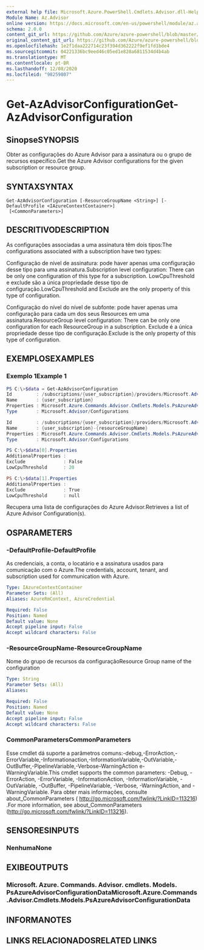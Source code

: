 ```yaml
---
external help file: Microsoft.Azure.PowerShell.Cmdlets.Advisor.dll-Help.xml
Module Name: Az.Advisor
online version: https://docs.microsoft.com/en-us/powershell/module/az.advisor/get-azadvisorconfiguration
schema: 2.0.0
content_git_url: https://github.com/Azure/azure-powershell/blob/master/src/Advisor/Advisor/help/Get-AzAdvisorConfiguration.md
original_content_git_url: https://github.com/Azure/azure-powershell/blob/master/src/Advisor/Advisor/help/Get-AzAdvisorConfiguration.md
ms.openlocfilehash: 1e2f1daa222714c23f394d362222f9ef1fd1bde4
ms.sourcegitcommit: 04221336bc9eed46c05ed1e828a6811534d4b4ab
ms.translationtype: MT
ms.contentlocale: pt-BR
ms.lasthandoff: 12/08/2020
ms.locfileid: "98259807"
---
```

# <span data-ttu-id="a7e9f-101">Get-AzAdvisorConfiguration</span><span class="sxs-lookup"><span data-stu-id="a7e9f-101">Get-AzAdvisorConfiguration</span></span>

## <span data-ttu-id="a7e9f-102">Sinopse</span><span class="sxs-lookup"><span data-stu-id="a7e9f-102">SYNOPSIS</span></span>
<span data-ttu-id="a7e9f-103">Obter as configurações do Azure Advisor para a assinatura ou o grupo de recursos específico.</span><span class="sxs-lookup"><span data-stu-id="a7e9f-103">Get the Azure Advisor configurations for the given subscription or resource group.</span></span>

## <span data-ttu-id="a7e9f-104">SYNTAX</span><span class="sxs-lookup"><span data-stu-id="a7e9f-104">SYNTAX</span></span>

```
Get-AzAdvisorConfiguration [-ResourceGroupName <String>] [-DefaultProfile <IAzureContextContainer>]
 [<CommonParameters>]
```

## <span data-ttu-id="a7e9f-105">DESCRITIVO</span><span class="sxs-lookup"><span data-stu-id="a7e9f-105">DESCRIPTION</span></span>
<span data-ttu-id="a7e9f-106">As configurações associadas a uma assinatura têm dois tipos:</span><span class="sxs-lookup"><span data-stu-id="a7e9f-106">The configurations associated with a subscription have two types:</span></span>

<span data-ttu-id="a7e9f-107">Configuração de nível de assinatura: pode haver apenas uma configuração desse tipo para uma assinatura.</span><span class="sxs-lookup"><span data-stu-id="a7e9f-107">Subscription level configuration: There can be only one configuration of this type for a subscription.</span></span> <span data-ttu-id="a7e9f-108">LowCpuThreshold e exclude são a única propriedade desse tipo de configuração.</span><span class="sxs-lookup"><span data-stu-id="a7e9f-108">LowCpuThreshold and Exclude are the only property of this type of configuration.</span></span>

<span data-ttu-id="a7e9f-109">Configuração do nível do nível de subfonte: pode haver apenas uma configuração para cada um dos seus Resources em uma assinatura.</span><span class="sxs-lookup"><span data-stu-id="a7e9f-109">ResourceGroup level configuration: There can be only one configuration for each ResourceGroup in a subscription.</span></span> <span data-ttu-id="a7e9f-110">Exclude é a única propriedade desse tipo de configuração.</span><span class="sxs-lookup"><span data-stu-id="a7e9f-110">Exclude is the only property of this type of configuration.</span></span>

## <span data-ttu-id="a7e9f-111">EXEMPLOS</span><span class="sxs-lookup"><span data-stu-id="a7e9f-111">EXAMPLES</span></span>

### <span data-ttu-id="a7e9f-112">Exemplo 1</span><span class="sxs-lookup"><span data-stu-id="a7e9f-112">Example 1</span></span>
```powershell
PS C:\>$data = Get-AzAdvisorConfiguration
Id         : /subscriptions/{user_subscription}/providers/Microsoft.Advisor/configurations/{user_subscription}
Name       : {user_subscription}
Properties : Microsoft.Azure.Commands.Advisor.Cmdlets.Models.PsAzureAdvisorConfigurationProperties
Type       : Microsoft.Advisor/Configurations

Id         : /subscriptions/{user_subscription}/providers/Microsoft.Advisor/configurations/{user_subscription}-{resourceGroupName}
Name       : {user_subscription}-{resourceGroupName}
Properties : Microsoft.Azure.Commands.Advisor.Cmdlets.Models.PsAzureAdvisorConfigurationProperties
Type       : Microsoft.Advisor/Configurations

PS C:\>$data[0].Properties
AdditionalProperties :
Exclude              : False
LowCpuThreshold      : 20

PS C:\>$data[1].Properties
AdditionalProperties :
Exclude              : True
LowCpuThreshold      : null

```
<span data-ttu-id="a7e9f-113">Recupera uma lista de configurações do Azure Advisor.</span><span class="sxs-lookup"><span data-stu-id="a7e9f-113">Retrieves a list of Azure Advisor Configuration(s).</span></span>

## <span data-ttu-id="a7e9f-114">OS</span><span class="sxs-lookup"><span data-stu-id="a7e9f-114">PARAMETERS</span></span>

### <span data-ttu-id="a7e9f-115">-DefaultProfile</span><span class="sxs-lookup"><span data-stu-id="a7e9f-115">-DefaultProfile</span></span>
<span data-ttu-id="a7e9f-116">As credenciais, a conta, o locatário e a assinatura usados para comunicação com o Azure.</span><span class="sxs-lookup"><span data-stu-id="a7e9f-116">The credentials, account, tenant, and subscription used for communication with Azure.</span></span>

```yaml
Type: IAzureContextContainer
Parameter Sets: (All)
Aliases: AzureRmContext, AzureCredential

Required: False
Position: Named
Default value: None
Accept pipeline input: False
Accept wildcard characters: False
```

### <span data-ttu-id="a7e9f-117">-ResourceGroupName</span><span class="sxs-lookup"><span data-stu-id="a7e9f-117">-ResourceGroupName</span></span>
<span data-ttu-id="a7e9f-118">Nome do grupo de recursos da configuração</span><span class="sxs-lookup"><span data-stu-id="a7e9f-118">Resource Group name of the configuration</span></span>

```yaml
Type: String
Parameter Sets: (All)
Aliases:

Required: False
Position: Named
Default value: None
Accept pipeline input: False
Accept wildcard characters: False
```

### <span data-ttu-id="a7e9f-119">CommonParameters</span><span class="sxs-lookup"><span data-stu-id="a7e9f-119">CommonParameters</span></span>
<span data-ttu-id="a7e9f-120">Esse cmdlet dá suporte a parâmetros comuns:-debug,-ErrorAction,-ErrorVariable,-Informationaction,-InformationVariable,-OutVariable,-OutBuffer,-PipelineVariable,-Verbose-WarningAction e-WarningVariable.</span><span class="sxs-lookup"><span data-stu-id="a7e9f-120">This cmdlet supports the common parameters: -Debug, -ErrorAction, -ErrorVariable, -InformationAction, -InformationVariable, -OutVariable, -OutBuffer, -PipelineVariable, -Verbose, -WarningAction, and -WarningVariable.</span></span>
<span data-ttu-id="a7e9f-121">Para obter mais informações, consulte about_CommonParameters ( http://go.microsoft.com/fwlink/?LinkID=113216) .</span><span class="sxs-lookup"><span data-stu-id="a7e9f-121">For more information, see about_CommonParameters (http://go.microsoft.com/fwlink/?LinkID=113216).</span></span>

## <span data-ttu-id="a7e9f-122">SENSORES</span><span class="sxs-lookup"><span data-stu-id="a7e9f-122">INPUTS</span></span>

### <span data-ttu-id="a7e9f-123">Nenhuma</span><span class="sxs-lookup"><span data-stu-id="a7e9f-123">None</span></span>

## <span data-ttu-id="a7e9f-124">EXIBE</span><span class="sxs-lookup"><span data-stu-id="a7e9f-124">OUTPUTS</span></span>

### <span data-ttu-id="a7e9f-125">Microsoft. Azure. Commands. Advisor. cmdlets. Models. PsAzureAdvisorConfigurationData</span><span class="sxs-lookup"><span data-stu-id="a7e9f-125">Microsoft.Azure.Commands.Advisor.Cmdlets.Models.PsAzureAdvisorConfigurationData</span></span>

## <span data-ttu-id="a7e9f-126">INFORMA</span><span class="sxs-lookup"><span data-stu-id="a7e9f-126">NOTES</span></span>

## <span data-ttu-id="a7e9f-127">LINKS RELACIONADOS</span><span class="sxs-lookup"><span data-stu-id="a7e9f-127">RELATED LINKS</span></span>
